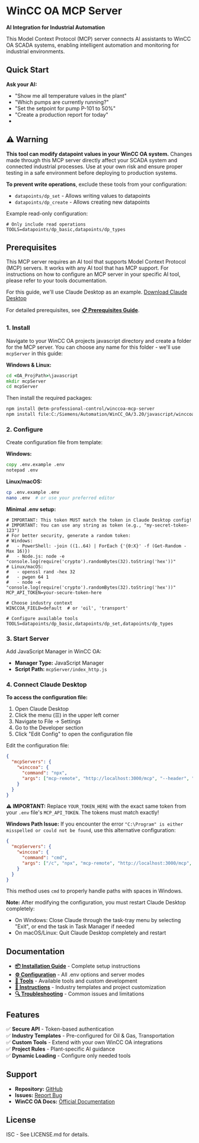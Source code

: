 # WinCC OA MCP Server

**AI Integration for Industrial Automation**

This Model Context Protocol (MCP) server connects AI assistants to WinCC OA SCADA systems, enabling intelligent automation and monitoring for industrial environments.

## Quick Start

**Ask your AI:**
- "Show me all temperature values in the plant"
- "Which pumps are currently running?"
- "Set the setpoint for pump P-101 to 50%"
- "Create a production report for today"
- 
## ⚠️ Warning

**This tool can modify datapoint values in your WinCC OA system.** Changes made through this MCP server directly affect your SCADA system and connected industrial processes. Use at your own risk and ensure proper testing in a safe environment before deploying to production systems.

**To prevent write operations**, exclude these tools from your configuration:
- `datapoints/dp_set` - Allows writing values to datapoints
- `datapoints/dp_create` - Allows creating new datapoints

Example read-only configuration:
```env
# Only include read operations
TOOLS=datapoints/dp_basic,datapoints/dp_types
```

## Prerequisites

This MCP server requires an AI tool that supports Model Context Protocol (MCP) servers. It works with any AI tool that has MCP support. For instructions on how to configure an MCP server in your specific AI tool, please refer to your tools documentation.

For this guide, we'll use Claude Desktop as an example. [Download Claude Desktop](https://claude.ai/download)

For detailed prerequisites, see **[📋 Prerequisites Guide](docs/PREREQUISITES.md)**.



### 1. Install

Navigate to your WinCC OA projects javascript directory and create a folder for the MCP server. You can choose any name for this folder - we'll use `mcpServer` in this guide:

**Windows & Linux:**
```cmd
cd <OA_ProjPath>\javascript
mkdir mcpServer
cd mcpServer
```

Then install the required packages:

```bash
npm install @etm-professional-control/winccoa-mcp-server
npm install file:C:/Siemens/Automation/WinCC_OA/3.20/javascript/winccoa-manager
```

### 2. Configure

Create configuration file from template:

**Windows:**
```cmd
copy .env.example .env
notepad .env
```

**Linux/macOS:**
```bash
cp .env.example .env
nano .env  # or use your preferred editor
```

**Minimal .env setup:**
```env
# IMPORTANT: This token MUST match the token in Claude Desktop config!
# IMPORTANT: You can use any string as token (e.g., "my-secret-token-123")
# For better security, generate a random token:
# Windows:
#   - PowerShell: -join ((1..64) | ForEach {'{0:X}' -f (Get-Random -Max 16)})
#   - Node.js: node -e "console.log(require('crypto').randomBytes(32).toString('hex'))"
# Linux/macOS:
#   - openssl rand -hex 32
#   - pwgen 64 1
#   - node -e "console.log(require('crypto').randomBytes(32).toString('hex'))"
MCP_API_TOKEN=your-secure-token-here

# Choose industry context
WINCCOA_FIELD=default  # or 'oil', 'transport'

# Configure available tools  
TOOLS=datapoints/dp_basic,datapoints/dp_set,datapoints/dp_types
```

### 3. Start Server

Add JavaScript Manager in WinCC OA:
- **Manager Type:** JavaScript Manager  
- **Script Path:** `mcpServer/index_http.js`

### 4. Connect Claude Desktop

**To access the configuration file:**
1. Open Claude Desktop
2. Click the menu (☰) in the upper left corner
3. Navigate to File → Settings
4. Go to the Developer section
5. Click "Edit Config" to open the configuration file

Edit the configuration file:

```json
{
  "mcpServers": {
    "winccoa": {
      "command": "npx",
      "args": ["mcp-remote", "http://localhost:3000/mcp", "--header", "Authorization: Bearer YOUR_TOKEN_HERE"]
    }
  }
}
```

**⚠️ IMPORTANT:** Replace `YOUR_TOKEN_HERE` with the exact same token from your `.env` file's `MCP_API_TOKEN`. The tokens must match exactly!

**Windows Path Issue:** If you encounter the error `"C:\Program" is either misspelled or could not be found`, use this alternative configuration:

```json
{
  "mcpServers": {
    "winccoa": {
      "command": "cmd",
      "args": ["/c", "npx", "mcp-remote", "http://localhost:3000/mcp", "--header", "Authorization: Bearer YOUR_TOKEN_HERE"]
    }
  }
}
```

This method uses `cmd` to properly handle paths with spaces in Windows.

**Note:** After modifying the configuration, you must restart Claude Desktop completely:
- On Windows: Close Claude through the task-tray menu by selecting "Exit", or end the task in Task Manager if needed
- On macOS/Linux: Quit Claude Desktop completely and restart

## Documentation

- **[📦 Installation Guide](docs/INSTALLATION.md)** - Complete setup instructions
- **[⚙️ Configuration](docs/CONFIGURATION.md)** - All .env options and server modes  
- **[🔧 Tools](docs/TOOLS.md)** - Available tools and custom development
- **[📝 Instructions](docs/INSTRUCTIONS.md)** - Industry templates and project customization
- **[🔍 Troubleshooting](docs/TROUBLESHOOTING.md)** - Common issues and limitations

## Features

✅ **Secure API** - Token-based authentication  
✅ **Industry Templates** - Pre-configured for Oil & Gas, Transportation  
✅ **Custom Tools** - Extend with your own WinCC OA integrations  
✅ **Project Rules** - Plant-specific AI guidance  
✅ **Dynamic Loading** - Configure only needed tools  

## Support

- **Repository:** [GitHub](https://github.com/winccoa/winccoa-ae-js-mcpserver)
- **Issues:** [Report Bug](https://github.com/winccoa/winccoa-ae-js-mcpserver/issues)
- **WinCC OA Docs:** [Official Documentation](https://www.winccoa.com/product-information/documentation.html)

## License

ISC - See LICENSE.md for details.
